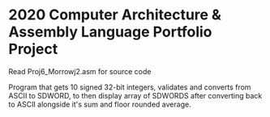 # 2020 Computer Architecture & Assembly Language Portfolio Project

Read Proj6_Morrowj2.asm for source code

Program that gets 10 signed 32-bit integers, validates and converts from ASCII to SDWORD, to then display array of SDWORDS after converting back to ASCII alongside it's sum and floor rounded average.
